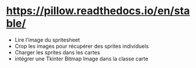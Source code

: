 # https://pillow.readthedocs.io/en/stable/
* Lire l'image du spritesheet
* Crop les images pour récupérer des sprites individuels
* Charger les sprites dans les cartes
* intégrer une Tkinter Bitmap Image dans la classe carte